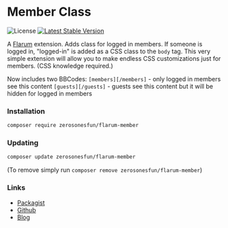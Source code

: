 # Member Class

![License](https://img.shields.io/badge/license-MIT-blue.svg) [![Latest Stable Version](https://img.shields.io/packagist/v/huseyinfiliz/flarum-member.svg)](https://packagist.org/packages/huseyinfiliz/flarum-member)

A [Flarum](http://flarum.org) extension. Adds class for logged in members. If someone is logged in, "logged-in" is added as a CSS class to the `body` tag. This very simple extension will allow you to make endless CSS customizations just for members. (CSS knowledge required.)

Now includes two BBCodes:
`[members][/members]` - only logged in members see this content
`[guests][/guests]` - guests see this content but it will be hidden for logged in members

### Installation

```sh
composer require zerosonesfun/flarum-member
```

### Updating

```sh
composer update zerosonesfun/flarum-member
```
(To remove simply run `composer remove zerosonesfun/flarum-member`)

### Links

- [Packagist](https://packagist.org/packages/huseyinfiliz/flarum-member)
- [Github](https://github.com/huseyinfiliz/flarum-member)
- [Blog](https://www.huseyinfiliz.com.tr)
